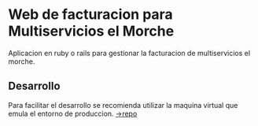 # Web de facturacion para Multiservicios el Morche
Aplicacion en ruby o rails para gestionar la facturacion de multiservicios el morche.

## Desarrollo
Para facilitar el desarrollo se recomienda utilizar la maquina virtual que emula el entorno de produccion. [->repo](https://github.com/aokiji/maquina_virtual_web_msm)
